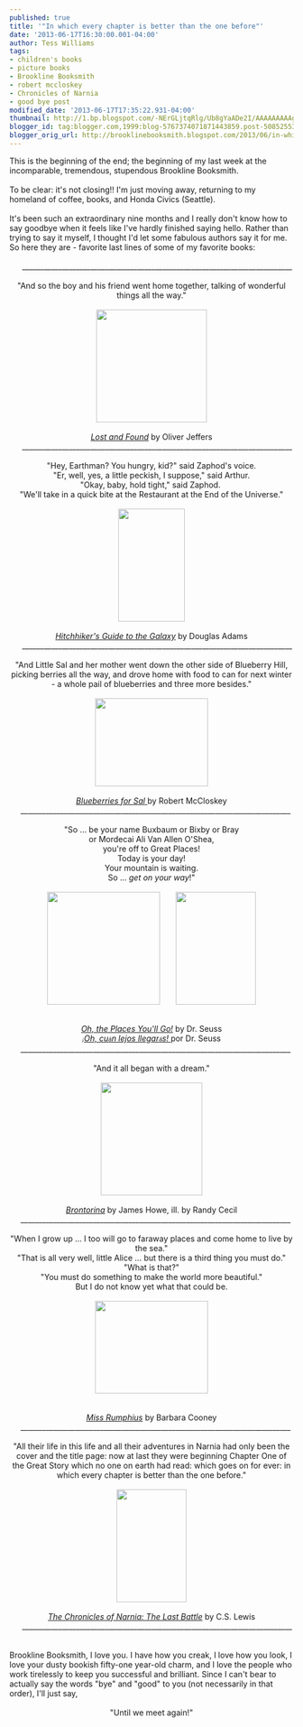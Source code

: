 ```yaml
---
published: true
title: '"In which every chapter is better than the one before"'
date: '2013-06-17T16:30:00.001-04:00'
author: Tess Williams
tags:
- children's books
- picture books
- Brookline Booksmith
- robert mccloskey
- Chronicles of Narnia
- good bye post
modified_date: '2013-06-17T17:35:22.931-04:00'
thumbnail: http://1.bp.blogspot.com/-NErGLjtqRlg/Ub8gYaADe2I/AAAAAAAAAg0/zc_gQZrNyJU/s72-c/blog+1.jpg
blogger_id: tag:blogger.com,1999:blog-5767374071871443859.post-5085255367537266011
blogger_orig_url: http://brooklinebooksmith.blogspot.com/2013/06/in-which-every-chapter-is-better-than.html
---
```


<div style="text-align: left;">This is the beginning of the end; the beginning of my last week at the incomparable, tremendous, stupendous Brookline Booksmith.<br /><br />To be clear: it's not closing!! I'm just moving away, returning to my homeland of coffee, books, and Honda Civics (Seattle).<br /><br />It's been such an extraordinary nine months and I really don't know how to say goodbye when it feels like I've hardly finished saying hello. Rather than trying to say it myself, I thought I'd let some fabulous authors say it for me. So here they are - favorite last lines of some of my favorite books:</div><div style="text-align: center;"><br /><span style="text-align: start;">&nbsp; &nbsp; &nbsp;___________________________________________________________________________</span><br /><span style="text-align: start;"><br /></span></div><div style="text-align: center;">"And so the boy and his friend went home together, talking of wonderful things all the way."</div><div style="text-align: center;"><br /></div><div style="text-align: center;"><a href="http://1.bp.blogspot.com/-NErGLjtqRlg/Ub8gYaADe2I/AAAAAAAAAg0/zc_gQZrNyJU/s1600/blog+1.jpg" imageanchor="1" style="margin-left: 1em; margin-right: 1em;"><img border="0" height="200" src="http://1.bp.blogspot.com/-NErGLjtqRlg/Ub8gYaADe2I/AAAAAAAAAg0/zc_gQZrNyJU/s1600/blog+1.jpg" width="196" /></a></div><div style="text-align: center;"><br /></div><div style="text-align: center;"><i><a href="http://www.brooklinebooksmith-shop.com/book/9780399245039">Lost and Found</a> </i>by Oliver Jeffers</div><div class="separator" style="clear: both; text-align: center;"></div><div style="text-align: center;"><span style="text-align: start;">&nbsp; &nbsp; &nbsp;___________________________________________________________________________</span></div><br /><div style="text-align: center;">"Hey, Earthman? You hungry, kid?" said Zaphod's voice.</div><div style="text-align: center;">"Er, well, yes, a little peckish, I suppose," said Arthur.</div><div style="text-align: center;">"Okay, baby, hold tight," said Zaphod.&nbsp;</div><div style="text-align: center;">"We'll take in a quick bite at the Restaurant at the End of the Universe."</div><div style="text-align: center;"><br /></div><div class="separator" style="clear: both; text-align: center;"><a href="http://4.bp.blogspot.com/-U1eaJSU44KY/Ub8jAQJL0zI/AAAAAAAAAhM/T0lEvaQu5F8/s1600/blog+2.jpg" imageanchor="1" style="margin-left: 1em; margin-right: 1em;"><img border="0" height="200" src="http://4.bp.blogspot.com/-U1eaJSU44KY/Ub8jAQJL0zI/AAAAAAAAAhM/T0lEvaQu5F8/s1600/blog+2.jpg" width="118" /></a></div><div style="text-align: center;"><br /></div><div style="text-align: center;"><i><a href="http://www.brooklinebooksmith-shop.com/book/9780345453747">Hitchhiker's Guide to the Galaxy</a></i>&nbsp;by Douglas Adams<br /><span style="text-align: start;">&nbsp; &nbsp; &nbsp;___________________________________________________________________________</span></div><br /><div style="text-align: center;">"And Little Sal and her mother went down the other side of Blueberry Hill, picking berries all the way, and drove home with food to can for next winter - a whole pail of blueberries and three more besides."</div><div style="text-align: center;"><br /></div><div class="separator" style="clear: both; text-align: center;"></div><div class="separator" style="clear: both; text-align: center;"><a href="http://1.bp.blogspot.com/-EiUyEKI5HpM/Ub8jFkMXBGI/AAAAAAAAAhc/w5rs0Fy0JTE/s1600/blog+4.jpg" imageanchor="1" style="margin-left: 1em; margin-right: 1em;"><img border="0" height="156" src="http://1.bp.blogspot.com/-EiUyEKI5HpM/Ub8jFkMXBGI/AAAAAAAAAhc/w5rs0Fy0JTE/s1600/blog+4.jpg" width="200" /></a></div><div style="text-align: center;"><br /></div><div style="text-align: center;"><a href="http://www.brooklinebooksmith-shop.com/book/9780140501698"><i>Blueberries for Sal</i>&nbsp;</a>by Robert McCloskey</div>&nbsp; &nbsp; &nbsp;___________________________________________________________________________<br /><br /><div style="text-align: center;">"So ... be your name Buxbaum or Bixby or Bray</div><div style="text-align: center;">or Mordecai Ali Van Allen O'Shea,</div><div style="text-align: center;">you're off to Great Places!</div><div style="text-align: center;">Today is your day!</div><div style="text-align: center;">Your mountain is waiting.</div><div style="text-align: center;">So ... <i>get on your way</i>!"</div><div style="text-align: center;"><br /></div><div style="text-align: center;"></div><div class="separator" style="clear: both; text-align: center;"><a href="http://3.bp.blogspot.com/-Oypcj90Ohf4/Ub9s9Zu5lTI/AAAAAAAAAiY/v6qsXETtQVQ/s1600/blog+1.5.jpg" imageanchor="1" style="margin-left: 1em; margin-right: 1em;"><img border="0" height="200" src="http://3.bp.blogspot.com/-Oypcj90Ohf4/Ub9s9Zu5lTI/AAAAAAAAAiY/v6qsXETtQVQ/s200/blog+1.5.jpg" width="200" /></a><a href="http://4.bp.blogspot.com/-z6IEzgUNGak/Ub9s9Luuy7I/AAAAAAAAAiU/Ec6lzHRoDHQ/s1600/blog1.jpg" imageanchor="1" style="margin-left: 1em; margin-right: 1em;"><img border="0" height="200" src="http://4.bp.blogspot.com/-z6IEzgUNGak/Ub9s9Luuy7I/AAAAAAAAAiU/Ec6lzHRoDHQ/s200/blog1.jpg" width="142" /></a></div><br /><br /><div style="text-align: center;"><i><a href="http://www.brooklinebooksmith-shop.com/book/%5Bmodel%5D-553">Oh, the Places You'll Go!</a></i>&nbsp;by Dr. Seuss<br /><i><a href="http://www.brooklinebooksmith-shop.com/book/9781880507056"><span style="background-color: white; font-family: arial, sans-serif; font-size: x-small; line-height: 16px; text-align: left;">¡</span>Oh, cu<span style="background-color: white; font-family: arial, sans-serif; font-size: x-small; line-height: 16px; text-align: left;">á</span>n lejos llegar<span style="background-color: white; font-family: arial, sans-serif; font-size: x-small; line-height: 16px; text-align: left;">á</span>s! </a></i>por Dr. Seuss</div>&nbsp; &nbsp; &nbsp;___________________________________________________________________________<br /><br /><div style="text-align: center;">"And it all began with a dream."</div><div style="text-align: center;"><br /></div><div class="separator" style="clear: both; text-align: center;"><a href="http://2.bp.blogspot.com/-XEXJZZIyPJ8/Ub9trLdVMcI/AAAAAAAAAig/9aK6X2E1dAE/s1600/blog+2.jpg" imageanchor="1" style="margin-left: 1em; margin-right: 1em;"><img border="0" height="200" src="http://2.bp.blogspot.com/-XEXJZZIyPJ8/Ub9trLdVMcI/AAAAAAAAAig/9aK6X2E1dAE/s200/blog+2.jpg" width="180" /></a></div><div style="text-align: center;"><br /></div><div style="text-align: center;"><i><a href="http://www.brooklinebooksmith-shop.com/book/9780763653231">Brontorina</a></i>&nbsp;by James Howe, ill. by Randy Cecil</div>&nbsp; &nbsp; &nbsp;___________________________________________________________________________<br /><br /><div style="text-align: center;">"When I grow up ... I too will go to faraway places and come home to live by the sea."</div><div style="text-align: center;">"That is all very well, little Alice ... but there is a third thing you must do."</div><div style="text-align: center;">"What is that?"</div><div style="text-align: center;">"You must do something to make the world more beautiful."</div><div style="text-align: center;">But I do not know yet what that could be.</div><div style="text-align: center;"><br /></div><div class="separator" style="clear: both; text-align: center;"><a href="http://2.bp.blogspot.com/-OusCPEbrtaQ/Ub9uoGb399I/AAAAAAAAAi4/2VidaCplVsA/s1600/blog+3.jpg" imageanchor="1" style="margin-left: 1em; margin-right: 1em;"><img border="0" height="164" src="http://2.bp.blogspot.com/-OusCPEbrtaQ/Ub9uoGb399I/AAAAAAAAAi4/2VidaCplVsA/s200/blog+3.jpg" width="200" /></a></div><div style="text-align: center;"><br /></div><div style="text-align: center;"><br /></div><div style="text-align: center;"><i><a href="http://www.brooklinebooksmith-shop.com/book/%5Bmodel%5D-412">Miss Rumphius</a> </i>by Barbara Cooney</div>&nbsp; &nbsp; &nbsp;___________________________________________________________________________<br /><br /><div style="text-align: center;">"All their life in this life and all their adventures in Narnia had only been the cover and the title page: now at last they were beginning Chapter One of the Great Story which no one on earth had read: which goes on for ever: in which every chapter is better than the one before."</div><br /><div class="separator" style="clear: both; text-align: center;"><a href="http://2.bp.blogspot.com/-1WeWDIQ6Wko/Ub9um1SBzEI/AAAAAAAAAiw/iisoRWYzSgI/s1600/blog+4.jpg" imageanchor="1" style="margin-left: 1em; margin-right: 1em;"><img border="0" height="200" src="http://2.bp.blogspot.com/-1WeWDIQ6Wko/Ub9um1SBzEI/AAAAAAAAAiw/iisoRWYzSgI/s200/blog+4.jpg" width="124" /></a></div><div class="separator" style="clear: both; text-align: center;"><br /></div><div style="text-align: center;"><i><a href="http://www.brooklinebooksmith-shop.com/book/9780064471084">The Chronicles of Narnia: The Last Battle</a></i>&nbsp;by C.S. Lewis</div><div style="text-align: center;"><span style="text-align: start;">&nbsp; &nbsp; &nbsp;___________________________________________________________________________</span></div><div style="text-align: center;"><br /></div><br />Brookline Booksmith, I love you. I have how you creak, I love how you look, I love your dusty bookish fifty-one year-old charm, and I love the people who work tirelessly to keep you successful and brilliant. Since I can't bear to actually say the words "bye" and "good" to you (not necessarily in that order), I'll just say,<br /><br /><div style="text-align: center;">"Until we meet again!"</div><br /><br /><br />